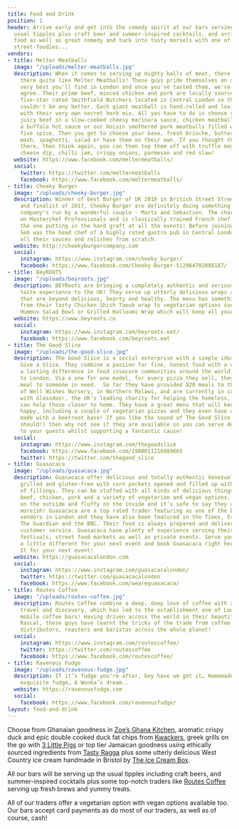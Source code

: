 ```yaml
---
title: Food and Drink
position: 1
header: Arrive early and get into the comedy spirit at our bars serving up all the
  usual tipples plus craft beer and summer-inspired cocktails, and arrive hungry for
  food as well as great comedy and tuck into tasty morsels with one of our delicious
  street-foodies...
vendors:
- title: Melter Meatballs
  image: "/uploads/melter-meatballs.jpg"
  description: When it comes to serving up mighty balls of meat, there's no one out
    there quite like Melter Meatballs! These guys pride themselves on serving up the
    very best you'll find in London and once you've tasted them, we're sure that you'll
    agree. Their prime beef, minced chicken and pork are locally sourced from the
    five-star rated Smithfield Butchers located in Central London so the provenance
    couldn't be any better. Each giant meatball is hand-rolled and lovingly stuffed
    with their very own secret herb mix. All you have to do is choose your balls -
    juicy beef in a slow-cooked cheesy marinara sauce, chicken meatballs roasted in
    a buffalo hot sauce or our hoisin smothered pork meatballs filled with Chinese
    five spice. Then you get to choose your base, fresh brioche, buttery or truffle
    mash, spaghetti, salad or have them on their own. If you thought they had finished
    there, then think again, you can then top them off with truffle mayonnaise, blue
    cheese dip, chilli jam, crispy onions, parmesan and red slaw!
  website: https://www.facebook.com/meltermeatballs/
  social:
    twitter: https://twitter.com/meltermeatballs
    facebook: https://www.facebook.com/meltermeatballs/
- title: Cheeky Burger
  image: "/uploads/cheeky-burger.jpg"
  description: Winner of best Burger of UK 2016 in British Street Street Food Awards
    and finalist of 2017, Cheeky Burger are definitely doing something right! The
    company's run by a wonderful couple - Marta and Sebastien. The charming Seb appeared
    on Masterchef Professionals and is classically trained French chef while Marta's
    the one putting in the hard graft at all the events! Before joining Cheeky Burger,
    Seb was the head chef of a highly rated gastro pub in Central London and now makes
    all their sauces and relishes from scratch.
  website: http://cheekyburgercompany.com
  social:
    instagram: https://www.instagram.com/cheeky_burger/
    facebook: https://www.facebook.com/Cheeky-Burger-512964702088187/
- title: BeyROOTS
  image: "/uploads/beyroots.jpg"
  description: BEYRoots are bringing a completely authentic and seriously tasty Lebanese
    taste experience to the UK! They serve up utterly delicious wraps and salad bowls
    that are beyond delicious, hearty and healthy. The menu has something for everyone,
    from their tasty Chicken Shish Taouk wrap to vegetarian options such as their
    Hummus Salad Bowl or Grilled Halloumi Wrap which will keep all your guests happy!
  website: https://www.beyroots.co
  social:
    instagram: https://www.instagram.com/beyroots.eat/
    facebook: https://www.facebook.com/beyroots.eat
- title: The Good Slice
  image: "/uploads/the-good-slice.jpg"
  description: The Good Slice is a social enterprise with a simple idea - Take a Slice,
    Give a Slice. They combine a passion for fine, honest food with a desire to create
    a lasting difference in food insecure communities around the world, from Malawi
    to London. Via a one for one model, for every pizza they sell, they provide a
    meal to someone in need.  So far they have provided 820 meals to the children
    of Well Wishes Nursery, in Northern Malawi, and are currently in conversation
    with Glassdoor, the UK's leading charity for helping the homeless, to see if they
    can help those closer to home. They have a great menu that will keep your guests
    happy, including a couple of vegetarian pizzas and they even have a vegan pizza
    made with a beetroot base! If you like the sound of The Good Slice (and you definitely
    should!) then why not see if they are available so you can serve delicious pizza
    to your guests whilst supporting a fantastic cause!
  social:
    instagram: https://www.instagram.com/thegoodslice
    facebook: https://www.facebook.com/1900011216989665
    twitter: https://twitter.com/thegood_slice
- title: Guasacaca
  image: "/uploads/guasacaca.jpg"
  description: Guasacaca offer delicious and totally authentic Venezuelan Arepas;
    grilled and gluten-free with corn pockets opened and filled up with a variety
    of fillings. They can be stuffed with all kinds of delicious things including
    beef, chicken, pork and a variety of vegetarian and vegan options. They are crunchy
    on the outside and fluffy on the inside and it’s safe to say they are seriously
    moreish! Guasacaca are a top rated trader featuring as one of the best Latin street
    vendors in London and they have also been featured in the Times, Evening Standard,
    The Guardian and the BBC. Their food is always prepared and delivered with a great
    customer service. Guasacaca have plenty of experience serving their arepas at
    festivals, street food markets as well as private events. Serve your guests something
    a little different for your next event and book Guasacaca right here on Feast
    It for your next event!
  website: https://guasacacalondon.com
  social:
    instagram: https://www.instagram.com/guasacacalondon/
    twitter: https://twitter.com/guasacacalondon
    facebook: https://www.facebook.com/weareguasacaca/
- title: Routes Coffee
  image: "/uploads/routes-coffee.jpg"
  description: Routes Coffee combine a deep, deep love of coffee with a passion for
    travel and discovery, which has led to the establishment one of London's finest
    mobile coffee bars! Having driven across the world in their beautiful 1989 Bedford
    Rascal, these guys have learnt the tricks of the trade from coffee bean farmers,
    distributors, roasters and baristas across the whole planet!
  social:
    instagram: https://www.instagram.com/routescoffee/
    twitter: https://twitter.com/routescoffee
    facebook: https://www.facebook.com/routescoffee/
- title: Ravenous Fudge
  image: "/uploads/ravenous-fudge.jpg"
  description: If it’s fudge you’re after, boy have we got it… Homemade, handcrafted,
    exquisite fudge… A Wonka’s dream..
  website: https://ravenousfudge.com
  social:
    facebook: https://www.facebook.com/ravenousfudge/
layout: food-and-drink
---
```


Choose from Ghanaian goodness in [Zoe’s Ghana Kitchen](https://www.zoesghanakitchen.co.uk), aromatic crispy duck and epic double cooked duck fat chips from [Kwackers](https://www.facebook.com/whattheduckisthis/), greek grills on the go with [3 Little Pigs](https://www.the3littlepigsldn.com) or top tier Jamaican goodness using ethically sourced ingredients from [Tasty Ragga](https://www.facebook.com/TastyRagga/) plus some utterly delicious West Country ice cream handmade in Bristol by [The Ice Cream Box](https://www.facebook.com/theicecreamboxbristol).

All our bars will be serving up the usual tipples including craft beers, and summer-inspired cocktails plus some top-notch traders like [Routes Coffee](https://www.routescoffee.co.uk) serving up fresh brews and yummy treats.

All of our traders offer a vegetarian option with vegan options available too. Our bars accept card payments as do most of our traders, as well as of course, cash!